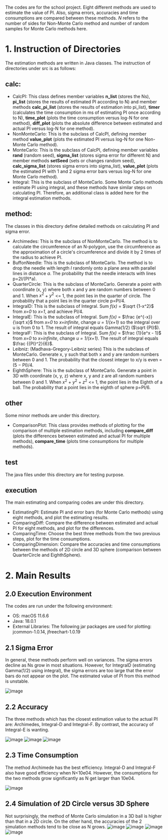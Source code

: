 The codes are for the school project. Eight different methods are used to estimate the value of PI. Also, sigma errors, accuracies and time consumptions are compared between these methods.  *N* refers to the number of sides for Non-Monte Carlo method and number of random samples for Monte Carlo methods here. 

# 1. Instruction of Directories

The estimation methods are written in Java classes. The instruction of directories under src is as follows:

## calc:

- CalcPI: This class defines member variables **n_list** (stores the Ns), **pi_list** (stores the results of estimated PI according to N) and member methods **calc_pi_list** (stores the results of estimation into pi_list), **timer** (calculates the time consumption in ms of estimating PI once according to N), **time_plot** (plots the time consumption versus log-N for one method), **diff_plot** (plots the absolute difference between estimated and actual PI versus log-N for one method). 
- NonMonteCarlo: This is the subclass of CalcPI, defining member method **value_plot** (plots the estimated PI versus log-N for one Non-Monte Carlo method). 
- MonteCarlo: This is the subclass of CalcPI, defining member variables **rand** (random seed), **sigma_list** (stores sigma error for different N) and member methods **setSeed** (sets or changes random seed), **calc_sigma_list** (stores sigma errors into sigma_list), **value_plot** (plots the estimated PI with 1 and 2 sigma error bars versus log-N for one Monte Carlo method). 
- Integral: This is the subclass of MonteCarlo. Some Monte Carlo methods estimate PI using integral, and these methods have similar steps on calculating PI. Therefore, an additional class is added here for the integral estimation methods. 

## method:

The classes in this directory define detailed methods on calculating PI and sigma error. 

- Archimedes: This is the subclass of NonMonteCarlo. The method is to calculate the circumference of an N-polygon, use the circumference as the approximation of a circle's circumference and divide it by 2 times of the radius to achieve PI. 
- BuffonNeedle: This is the subclass of MonteCarlo. The method is to drop the needle with length *l* randomly onto a plane area with parallel lines in distance *a*. The probability that the needle interacts with lines p=2l/(PI*a). 
- QuarterCircle: This is the subclass of MonteCarlo. Generate a point with coordinate (x, y) where both x and y are random numbers between 0 and 1. When $x^2$ + $y^2$ <= 1, the point lies in the quarter of circle. The probability that a point lies in the quarter circle p=PI/4.
- IntegralD: This is the subclass of Integral. Sum *f(x)* = $\sqrt {1-x^2}$ from *x=0* to *x=1*, and achieve PI/4. 
- IntegralE: This is the subclass of Integral. Sum *f(x)* = $\frac {e^{-x}}{\sqrt x}$ from *x=0* to *x=infinite*, change *u = 1/(x+1)* so the integral over u is from 0 to 1. The result of integral equals Gamma(1/2) ($\sqrt {PI}$).
- IntegralF: This is the subclass of Integral. Sum *f(x)* = $\frac {1}{e^x - 1}$ from *x=0* to *x=infinite*, change *u = 1/(x+1)*. The result of integral equals $\frac {{PI}^2}{6}$. 
- Leibniz: (Madhava-Gregory-Leibniz series) This is the subclass of MonteCarlo. Generate x, y such that both x and y are random numbers between 0 and 1. The probability that the closest integer to x/y is even = (5 − PI)/4. 
- EighthSphere: This is the subclass of MonteCarlo. Generate a point in 3D with coordinate (x, y, z) where x, y and z are all random numbers between 0 and 1. When $x^2$ + $y^2$ + $z^2$ <= 1, the point lies in the Eighth of a ball. The probability that a point lies in the eighth of sphere p=PI/6.

## other

Some minor methods are under this directory. 

- ComparisonPlot: This class provides methods of plotting for the comparison of multiple estimation methods, including **compare_diff** (plots the differences between estimated and actual PI for multiple methods), **compare_time** (plots time consumptions for multiple methods). 

## test

The java files under this directory are for testing purpose. 

## execution

The main estimating and comparing codes are under this directory. 

- EstimatingPI: Estimate PI and error bars (for Monte Carlo methods) using eight methods, and plot the estimating results. 
- ComparingDiff: Compare the difference between estimated and actual PI for eight methods, and plot for the differences. 
- ComparingTime: Choose the best three methods from the two previous steps, plot for the time consumptions. 
- ComparingDimension: Compare the accuracies and time consumptions between the methods of 2D circle and 3D sphere (comparison between QuarterCircle and EighthSphere).

# 2. Main Results

## 2.0 Execution Environment

The codes are run under the following environment: 

- OS: macOS 11.6.6
- Java: 18.0.1
- External Libraries: The following jar packages are used for plotting: jcommon-1.0.14, jfreechart-1.0.19

## 2.1 Sigma Error

In general, these methods perform well on variances. The sigma errors decline as Ns grow in most situations. However, for IntegralD (estimating Gamma(1/2) using integral), the sigma errors are too large that the error bars do not appear on the plot. The estimated value of PI from this method is unstable. 

![image](plot/single_method/Integral-E/value_plot/Integral-E(seed=1).jpeg)

## 2.2 Accuracy

The three methods which has the closest estimation value to the actual PI are: Archimedes, Integral-D and Integral-F. By contrast, the accuracy of Integral-E is wanting. 

![image](plot/comparison/comparison_diff_seed=1.jpeg)
![image](plot/comparison/comparison_diff_seed=2.jpeg)
![image](plot/comparison/comparison_diff_seed=3.jpeg)

## 2.3 Time Consumption

The method Archimede has the best efficiency. Integral-D and Integral-F also have good efficiency when N<10e04. However, the consumptions for the two methods grow significantly as N get larger than 10e04. 

![image](plot/comparison/comparison_time.jpeg)

## 2.4 Simulation of 2D Circle versus 3D Sphere

Not surprisingly, the method of Monte Carlo simulation in a 3D ball is higher than that in a 2D circle. On the other hand, the accuracies of the 2 simulation methods tend to be close as N grows.
![image](plot/comparison/comparison_time_2Dvs3D.jpeg)
![image](plot/comparison/comparison_diff_seed1.jpeg)
![image](plot/comparison/comparison_diff_seed2.jpeg)
![image](plot/comparison/comparison_diff_seed3.jpeg)